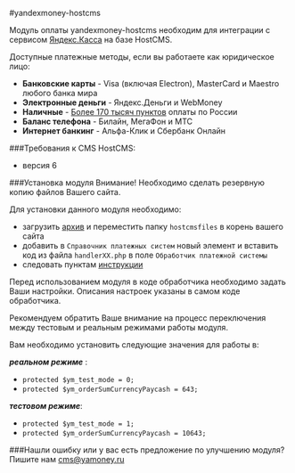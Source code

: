 #yandexmoney-hostcms

Модуль оплаты yandexmoney-hostcms необходим для интеграции с сервисом [Яндекс.Касса](http://kassa.yandex.ru/) на базе HostCMS. 

Доступные платежные методы, если вы работаете как юридическое лицо:
* **Банковские карты** -  Visa (включая Electron), MasterCard и Maestro любого банка мира
* **Электронные деньги** - Яндекс.Деньги и WebMoney
* **Наличные** - [Более 170 тысяч пунктов](https://money.yandex.ru/pay/doc.xml?id=526209) оплаты по России
* **Баланс телефона** - Билайн, МегаФон и МТС
* **Интернет банкинг** - Альфа-Клик и Сбербанк Онлайн

###Требования к CMS HostCMS:
* версия 6

###Установка модуля
Внимание! Необходимо сделать резервную копию файлов Вашего сайта.

Для установки данного модуля необходимо:
* загрузить [архив](https://github.com/yandex-money/yandex-money-cms-hostcms/archive/master.zip) и переместить папку `hostcmsfiles` в корень вашего сайта
* добавить в `Справочник платежных систем` новый элемент и вставить код из файла `handlerXX.php` в поле `Обработчик платежной системы`
* следовать пунктам [инструкции](http://kassa.yandex.ru/files/hostcms.docx)

Перед использованием модуля в коде обработчика необходимо задать Ваши настройки. Описания настроек указаны в самом коде обработчика. 

Рекомендуем обратить Ваше внимание на процесс переключения между тестовым и реальным режимами работы модуля. 

Вам необходимо установить следующие значения для работы в:

***реальном режиме*** :
* `protected $ym_test_mode = 0;`
* `protected $ym_orderSumCurrencyPaycash = 643;`

***тестовом режиме***:
* `protected $ym_test_mode = 1;`
* `protected $ym_orderSumCurrencyPaycash = 10643;`

###Нашли ошибку или у вас есть предложение по улучшению модуля?
Пишите нам cms@yamoney.ru
